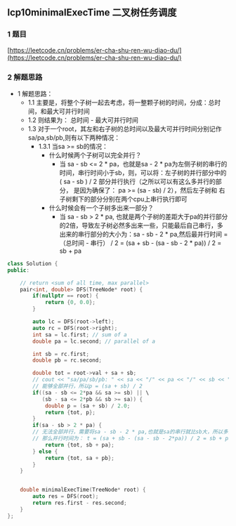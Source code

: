 ## lcp10minimalExecTime 二叉树任务调度

### 1 题目
[https://leetcode.cn/problems/er-cha-shu-ren-wu-diao-du/](https://leetcode.cn/problems/er-cha-shu-ren-wu-diao-du/)

### 2 解题思路
- 1 解题思路：
  - 1.1 主要是，将整个子树一起去考虑，将一整颗子树的时间，分成：总时间，和最大可并行时间
  - 1.2 则结果为： 总时间 - 最大可并行时间
  - 1.3 对于一个root，其左和右子树的总时间以及最大可并行时间分别记作sa/pa,sb/pb,则有以下两种情况：
    - 1.3.1 当sa >= sb的情况：
      - 什么时候两个子树可以完全并行？
        - 当 sa - sb <= 2 * pa，也就是sa - 2 * pa为左侧子树的串行的时间，串行时间小于sb，则，可以将：左子树的并行部分中的 ( sa - sb ) / 2 部分并行执行（之所以可以有这么多并行的部分， 是因为确保了： pa >= (sa - sb) / 2），然后左子树和 右子树剩下的部分分别在两个cpu上串行执行即可
      - 什么时候会有一个子树多出来一部分？
        - 当 sa - sb > 2 * pa, 也就是两个子树的差距大于pa的并行部分的2倍，导致左子树必然多出来一些，只能最后自己串行，多出来的串行部分的大小为：sa - sb - 2 * pa,然后最并行时间 = （总时间 - 串行） / 2 = (sa + sb - (sa - sb - 2 * pa)) / 2 = sb + pa

```cpp
class Solution {
public:

    // return <sum of all time, max parallel>
    pair<int, double> DFS(TreeNode* root) {
        if(nullptr == root) {
            return {0, 0.0};
        }

        auto lc = DFS(root->left);
        auto rc = DFS(root->right);
        int sa = lc.first; // sum of a
        double pa = lc.second; // parallel of a

        int sb = rc.first;
        double pb = rc.second;

        double tot = root->val + sa + sb;
        // cout << "sa/pa/sb/pb: " << sa << "/" << pa << "/" << sb << "/" << pb << "\n";
        // 能够全部并行，所以p = (sa + sb) / 2
        if((sa - sb <= 2*pa && sa >= sb) || \
           (sb - sa <= 2*pb && sb >= sa)) {
            double p = (sa + sb) / 2.0;
            return {tot, p};
        } 
        if(sa - sb > 2 * pa) {
        // 无法全部并行，需要将sa - sb - 2 * pa,也就是sa的串行就比sb大，所以多出来的这部分需要串行
        // 那么并行时间为： t = (sa + sb - (sa - sb - 2*pa)) / 2 = sb + pa;
            return {tot, sb + pa};
        } else {
            return {tot, sa + pb};
        }
    }


    double minimalExecTime(TreeNode* root) {
        auto res = DFS(root);
        return res.first - res.second;
    }
};
```